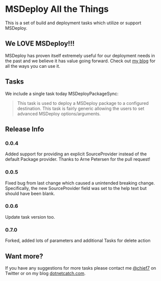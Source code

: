 # MSDeploy All the Things

This is a set of build and deployment tasks which utilize or support MSDeploy.

## We LOVE MSDeploy!!!

MSDeploy has proven itself extremely useful for our deployment needs in the past and we believe it has value going forward.  Check out [my blog](https://dotnetcatch.com) for all the ways you can use it.

## Tasks

We include a single task today MSDeployPackageSync:

> This task is used to deploy a MSDeploy package to a configured destination. This task is fairly generic allowing the users to set advanced MSDeploy options/arguments. 

## Release Info

### 0.0.4

Added support for providing an explicit SourceProvider instead of the default Package provider.  Thanks to Arne Petersen for the pull request!

### 0.0.5

Fixed bug from last change which caused a unintended breaking change.  Specifically, the new SourceProvider field was set to the help text but should have been blank.

### 0.0.6

Update task version too.

### 0.7.0

Forked, added lots of parameters and additional Tasks for delete action

## Want more?

If you have any suggestions for more tasks please contact me [@chief7](https://twitter.com/chief7) on Twitter or on my blog [dotnetcatch.com](https://dotnetcatch.com).   
